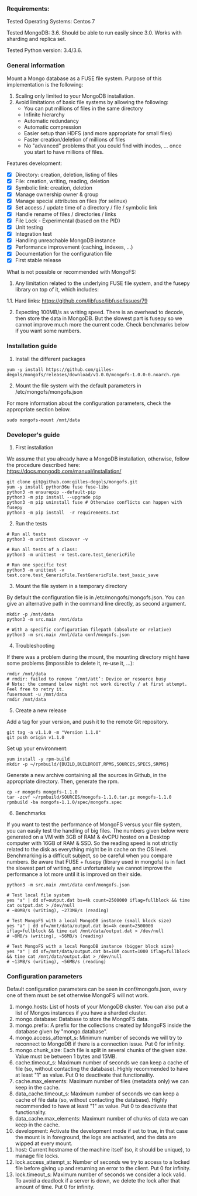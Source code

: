 ### Requirements:
Tested Operating Systems: Centos 7 

Tested MongoDB: 3.6. Should be able to run easily since 3.0. Works with sharding and replica set.

Tested Python version: 3.4/3.6.

### General information
Mount a Mongo database as a FUSE file system. Purpose of this implementation is the following:
1. Scaling only limited to your MongoDB installation.
2. Avoid limitations of basic file systems by allowing the following: 
   - You can put millions of files in the same directory
   - Infinite hierarchy
   - Automatic redundancy 
   - Automatic compression
   - Easier setup than HDFS (and more appropriate for small files)
   - Faster creation/deletion of millions of files 
   - No "advanced" problems that you could find with inodes, ... once you start to have millions of files.

Features development:
- [x] Directory: creation, deletion, listing of files
- [x] File: creation, writing, reading, deletion
- [x] Symbolic link: creation, deletion
- [x] Manage ownership owner & group
- [x] Manage special attributes on files (for selinux)
- [x] Set access / update time of a directory / file / symbolic link
- [x] Handle rename of files / directories / links
- [x] File Lock - Experimental (based on the PID)
- [x] Unit testing
- [x] Integration test
- [x] Handling unreachable MongoDB instance
- [x] Performance improvement (caching, indexes, ...)
- [x] Documentation for the configuration file
- [x] First stable release

What is not possible or recommended with MongoFS:

1. Any limitation related to the underlying FUSE file system, and the fusepy library on top of it, which includes:

  1.1. Hard links: https://github.com/libfuse/libfuse/issues/79

2. Expecting 100MB/s as writing speed. There is an overhead to decode, then store the data in MongoDB. But the slowest part is fusepy so we cannot improve much more the current code. Check benchmarks below if you want some numbers.

### Installation guide

1. Install the different packages
```
yum -y install https://github.com/gilles-degols/mongofs/releases/download/v1.0.0/mongofs-1.0.0-0.noarch.rpm
```

2. Mount the file system with the default parameters in /etc/mongofs/mongofs.json

For more information about the configuration parameters, check the appropriate section below.
```
sudo mongofs-mount /mnt/data
```


### Developer's guide

1. First installation

We assume that you already have a MongoDB installation, otherwise, follow the procedure described here: https://docs.mongodb.com/manual/installation/
```
git clone git@github.com:gilles-degols/mongofs.git
yum -y install python36u fuse fuse-libs
python3 -m ensurepip --default-pip
python3 -m pip install --upgrade pip
python3 -m pip uninstall fuse # Otherwise conflicts can happen with fusepy
python3 -m pip install  -r requirements.txt
```

2. Run the tests

```
# Run all tests
python3 -m unittest discover -v

# Run all tests of a class:
python3 -m unittest -v test.core.test_GenericFile

# Run one specific test
python3 -m unittest -v test.core.test_GenericFile.TestGenericFile.test_basic_save
```

3. Mount the file system in a temporary directory

By default the configuration file is in /etc/mongofs/mongofs.json. You can give an alternative path in the command line
directly, as second argument.
```
mkdir -p /mnt/data
python3 -m src.main /mnt/data

# With a specific configuration filepath (absolute or relative)
python3 -m src.main /mnt/data conf/mongofs.json
```

4. Troubleshooting

If there was a problem during the mount, the mounting directory might have some problems (impossible to delete it, re-use it, ...):
```
rmdir /mnt/data
# rmdir: failed to remove ‘/mnt/att’: Device or resource busy
# Note: the command below might not work directly / at first attempt. Feel free to retry it.
fusermount -u /mnt/data
rmdir /mnt/data
```

5. Create a new release

Add a tag for your version, and push it to the remote Git repository.
```
git tag -a v1.1.0 -m "Version 1.1.0"
git push origin v1.1.0
```

Set up your environment:
```
yum install -y rpm-build
mkdir -p ~/rpmbuild/{BUILD,BUILDROOT,RPMS,SOURCES,SPECS,SRPMS}
```

Generate a new archive containing all the sources in Github, in the appropriate directory. Then, generate the rpm.
```
cp -r mongofs mongofs-1.1.0
tar -zcvf ~/rpmbuild/SOURCES/mongofs-1.1.0.tar.gz mongofs-1.1.0
rpmbuild -ba mongofs-1.1.0/spec/mongofs.spec
```

6. Benchmarks

If you want to test the performance of MongoFS versus your file system, you can easily test the handling of big files. The numbers given below were generated on a VM with 3GB of RAM & 4vCPU hosted on a Desktop computer with 16GB of RAM & SSD. So the reading speed is not strictly related to the disk as everything might be in cache on the OS level.
Benchmarking is a difficult subject, so be careful when you compare numbers.
Be aware that FUSE + fusepy (library used in mongofs) is in fact the slowest part of writing, and unfortunately we cannot improve the performance a lot more until it is improved on their side.
```
python3 -m src.main /mnt/data conf/mongofs.json

# Test local file system
yes "a" | dd of=output.dat bs=4k count=2500000 iflag=fullblock && time cat output.dat > /dev/null
# ~80MB/s (writing), ~273MB/s (reading)

# Test MongoFS with a local MongoDB instance (small block size)
yes "a" | dd of=/mnt/data/output.dat bs=4k count=2500000 iflag=fullblock && time cat /mnt/data/output.dat > /dev/null
# ~8MB/s (writing), ~56MB/s (reading)

# Test MongoFS with a local MongoDB instance (bigger block size)
yes "a" | dd of=/mnt/data/output.dat bs=10M count=1000 iflag=fullblock && time cat /mnt/data/output.dat > /dev/null
# ~13MB/s (writing), ~56MB/s (reading)

```

### Configuration parameters

Default configuration parameters can be seen in conf/mongofs.json, every one of them must be set otherwise MongoFS will not work.

1. mongo.hosts: List of hosts of your MongoDB cluster. You can also put a list of Mongos instances if you have a sharded cluster.
2. mongo.database: Database to store the MongoFS data.
3. mongo.prefix: A prefix for the collections created by MongoFS inside the database given by "mongo.database".
4. mongo.access_attempt_s: Minimum number of seconds we will try to reconnect to MongoDB if there is a connection issue. Put 0 for infinity.
5. mongo.chunk_size: Each file is split in several chunks of the given size. Value must be between 1 bytes and 15MB.
6. cache.timeout_s: Maximum number of seconds we can keep a cache of file (so, without contacting the database). Highly recommended to have at least "1" as value. Put 0 to deactivate that functionality.
7. cache.max_elements: Maximum number of files (metadata only) we can keep in the cache.
8. data_cache.timeout_s: Maximum number of seconds we can keep a cache of file data (so, without contacting the database). Highly recommended to have at least "1" as value. Put 0 to deactivate that functionality.
9. data_cache.max_elements: Maximum number of chunks of data we can keep in the cache.
10. development: Activate the development mode if set to true, in that case the mount is in foreground, the logs are activated, and the data are wipped at every mount.
11. host: Current hostname of the machine itself (so, it should be unique), to manage file locks.
12. lock.access_attempt_s: Number of seconds we try to access to a locked file before giving up and returning an error to the client. Put 0 for infinity.
13. lock.timeout_s: Maximum number of seconds we consider a lock valid. To avoid a deadlock if a server is down, we delete the lock after that amount of time. Put 0 for infinity.


